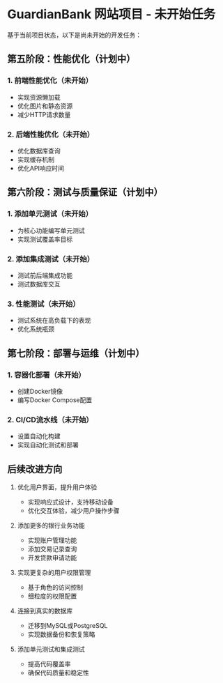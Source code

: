 # GuardianBank 网站项目 - 未开始任务

基于当前项目状态，以下是尚未开始的开发任务：

## 第五阶段：性能优化（计划中）

### 1. 前端性能优化（未开始）
- 实现资源懒加载
- 优化图片和静态资源
- 减少HTTP请求数量

### 2. 后端性能优化（未开始）
- 优化数据库查询
- 实现缓存机制
- 优化API响应时间

## 第六阶段：测试与质量保证（计划中）

### 1. 添加单元测试（未开始）
- 为核心功能编写单元测试
- 实现测试覆盖率目标

### 2. 添加集成测试（未开始）
- 测试前后端集成功能
- 测试数据库交互

### 3. 性能测试（未开始）
- 测试系统在高负载下的表现
- 优化系统瓶颈

## 第七阶段：部署与运维（计划中）

### 1. 容器化部署（未开始）
- 创建Docker镜像
- 编写Docker Compose配置

### 2. CI/CD流水线（未开始）
- 设置自动化构建
- 实现自动化测试和部署

## 后续改进方向

1. 优化用户界面，提升用户体验
   - 实现响应式设计，支持移动设备
   - 优化交互体验，减少用户操作步骤

2. 添加更多的银行业务功能
   - 实现账户管理功能
   - 添加交易记录查询
   - 开发贷款申请功能

3. 实现更复杂的用户权限管理
   - 基于角色的访问控制
   - 细粒度的权限配置

4. 连接到真实的数据库
   - 迁移到MySQL或PostgreSQL
   - 实现数据备份和恢复策略

5. 添加单元测试和集成测试
   - 提高代码覆盖率
   - 确保代码质量和稳定性